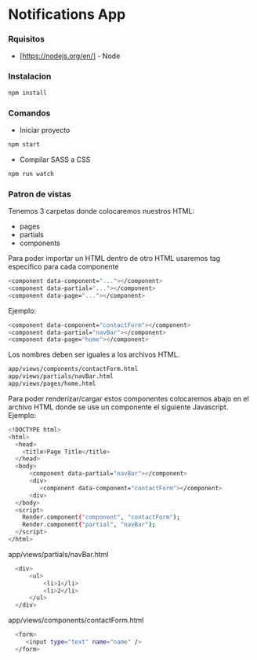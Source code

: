 # Notifications App

### Rquisitos
- [https://nodejs.org/en/] - Node

### Instalacion 
```sh
npm install
```

### Comandos
- Iniciar proyecto
```sh
npm start
```
- Compilar SASS a CSS
```sh
npm run watch
```

### Patron de vistas
Tenemos 3 carpetas donde colocaremos nuestros HTML:
- pages
- partials
- components

Para poder importar un HTML dentro de otro HTML usaremos tag especifico para cada componente
```sh
<component data-component="..."></component>
<component data-partial="..."></component>
<component data-page="..."></component>
```

Ejemplo:
```sh
<component data-component="contactForm"></component>
<component data-partial="navBar"></component>
<component data-page="home"></component>
```

Los nombres deben ser iguales a los archivos HTML.
```sh
app/views/components/contactForm.html
app/views/partials/navBar.html
app/views/pages/home.html
```

Para poder renderizar/cargar estos componentes colocaremos abajo en el archivo HTML donde se use un componente el siguiente Javascript.
Ejemplo:
```sh
<!DOCTYPE html>
<html>
  <head>
    <title>Page Title</title>
  </head>
  <body>
      <component data-partial="navBar"></component>
      <div>
         <component data-component="contactForm"></component>
      <div>
  </body>
  <script>
    Render.component("component", "contactForm");
    Render.component("partial", "navBar");
  </script>
</html>


```

app/views/partials/navBar.html
```sh
  <div>  
      <ul>
          <li>1</li>
          <li>2</li>
      </ul>
  </div>
```

app/views/components/contactForm.html
```sh
  <form>
     <input type="text" name="name" />
  </form>
```
